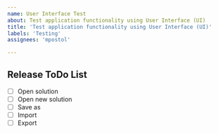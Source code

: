 ```yaml
---
name: User Interface Test
about: Test application functionality using User Interface (UI)
title: 'Test application functionality using User Interface (UI)'
labels: 'Testing'
assignees: 'mpostol'

---
```


## Release ToDo List

- [ ] Open solution
- [ ] Open new solution
- [ ] Save as
- [ ] Import
- [ ] Export